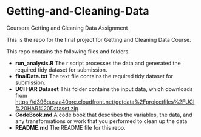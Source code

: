 Getting-and-Cleaning-Data
=========================

Coursera Getting and Cleaning Data Assignment

This is the repo for the final project for Getting and Cleaning Data Course.

This repo contains the following files and folders. 
* **run_analysis.R** The r script processes the data and generated the required tidy dataset for submission. 
* **finalData.txt** The text file contains the required tidy dataset for submission. 
* **UCI HAR Dataset** This folder contains the input data, which downloads from https://d396qusza40orc.cloudfront.net/getdata%2Fprojectfiles%2FUCI%20HAR%20Dataset.zip
* **CodeBook.md** A code book that describes the variables, the data, and any transformations or work that you performed to clean up the data
* **README.md** The README file for this repo. 
